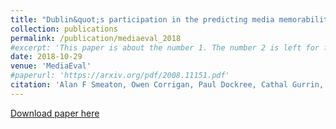 ```yaml
---
title: "Dublin&quot;s participation in the predicting media memorability task at MediaEval 2018"
collection: publications
permalink: /publication/mediaeval_2018
#excerpt: 'This paper is about the number 1. The number 2 is left for future work.'
date: 2018-10-29
venue: 'MediaEval'
#paperurl: 'https://arxiv.org/pdf/2008.11151.pdf'
citation: 'Alan F Smeaton, Owen Corrigan, Paul Dockree, Cathal Gurrin, Graham Healy, Feiyan Hu, Kevin McGuinness, Eva Mohedano, Tomás E Ward. &quot;Dublin&quot;s participation in the predicting media memorability task at MediaEval 2018.&quot; <i>MediaEval 2018</i>. '
---
```

<!--- This paper is about the number 1. The number 2 is left for future work.-->
[Download paper here](http://ceur-ws.org/Vol-2283/MediaEval_18_paper_14.pdf)

<!--- Recommended citation: Your Name, You. (2009). "Paper Title Number 1." <i>Journal 1</i>. 1(1) .-->
